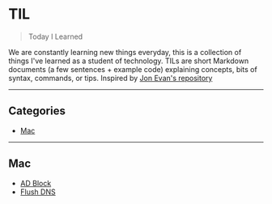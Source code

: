 # TIL

> Today I Learned

We are constantly learning new things everyday, this is a collection of things I've learned as a student of technology. TILs are short Markdown documents (a few sentences + example code) explaining concepts, bits of syntax, commands, or tips. Inspired by [Jon Evan's repository](https://github.com/evansj/til) 

---

## Categories

* [Mac](#mac)

---

## Mac

* [AD Block](mac/adblock.md)
* [Flush DNS](mac/flushdns.md)